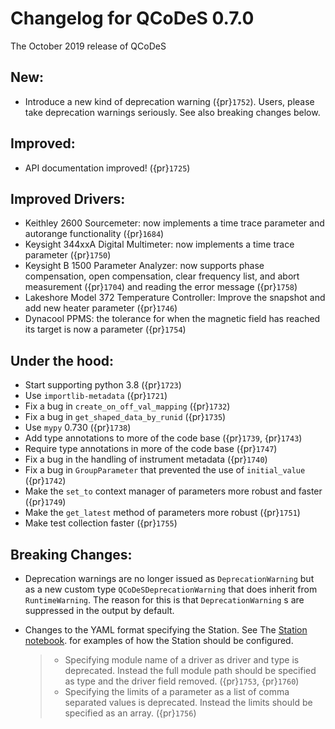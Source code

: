 # Changelog for QCoDeS 0.7.0

The October 2019 release of QCoDeS

## New:

- Introduce a new kind of deprecation warning ({pr}`1752`). Users, please take deprecation warnings seriously. See also breaking changes below.

## Improved:

- API documentation improved! ({pr}`1725`)

## Improved Drivers:

- Keithley 2600 Sourcemeter: now implements a time trace parameter and autorange functionality ({pr}`1684`)
- Keysight 344xxA Digital Multimeter: now implements a time trace parameter ({pr}`1750`)
- Keysight B 1500 Parameter Analyzer: now supports phase compensation, open compensation, clear frequency list, and abort measurement ({pr}`1704`) and reading the error message ({pr}`1758`)
- Lakeshore Model 372 Temperature Controller: Improve the snapshot and add new heater parameter ({pr}`1746`)
- Dynacool PPMS: the tolerance for when the magnetic field has reached its target is now a parameter ({pr}`1754`)

## Under the hood:

- Start supporting python 3.8 ({pr}`1723`)
- Use `importlib-metadata` ({pr}`1721`)
- Fix a bug in `create_on_off_val_mapping` ({pr}`1732`)
- Fix a bug in `get_shaped_data_by_runid` ({pr}`1735`)
- Use `mypy` 0.730 ({pr}`1738`)
- Add type annotations to more of the code base ({pr}`1739`, {pr}`1743`)
- Require type annotations in more of the code base ({pr}`1747`)
- Fix a bug in the handling of instrument metadata ({pr}`1740`)
- Fix a bug in `GroupParameter` that prevented the use of `initial_value` ({pr}`1742`)
- Make the `set_to` context manager of parameters more robust and faster ({pr}`1749`)
- Make the `get_latest` method of parameters more robust ({pr}`1751`)
- Make test collection faster ({pr}`1755`)

## Breaking Changes:

- Deprecation warnings are no longer issued as `DeprecationWarning`
  but as a new custom type `QCoDeSDeprecationWarning` that does inherit
  from `RuntimeWarning`. The reason for this is that `DeprecationWarning` s
  are suppressed in the output by default.

- Changes to the YAML format specifying the Station. See The [Station notebook](../examples/Station.ipynb).
  for examples of how the Station should be configured.

  > - Specifying module name of a driver as driver and type is deprecated. Instead the full module path should
  >   be specified as type and the driver field removed. ({pr}`1753`, {pr}`1760`)
  > - Specifying the limits of a parameter as a list of comma separated values is deprecated. Instead the limits
  >   should be specified as an array. ({pr}`1756`)
